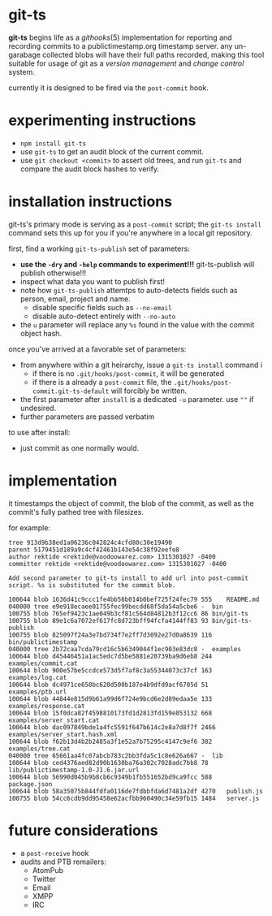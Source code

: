 # git-ts #

**git-ts** begins life as a *githooks*(5) implementation for reporting and recording commits to a publictimestamp.org timestamp server.  any un-garabage collected blobs will have their full paths recorded, making this tool suitable for usage of git as a *version management* and *change control* system.

currently it is designed to be fired via the `post-commit` hook.

# experimenting instructions #

+ `npm install git-ts`
+ use `git-ts` to get an audit block of the current commit.
+ use `git checkout <commit>` to assert old trees, and run `git-ts` and compare the audit block hashes to verify.

# installation instructions #

git-ts's primary mode is serving as a `post-commit` script; the `git-ts install` command sets this up for you if you're anywhere in a local git repository.

first, find a working `git-ts-publish` set of parameters: 

+ **use the `-dry` and `-help` commands to experiment!!!** git-ts-publish will publish otherwise!!!
+ inspect what data you want to publish first!
+ note how `git-ts-publish` attemtps to auto-detects fields such as person, email, project and name.
    + disable specific fields such as `--no-email`
    + disable auto-detect entirely with `--no-auto`
+ the `u` parameter will replace any `%s` found in the value with the commit object hash.

once you've arrived at a favorable set of parameters:

+ from anywhere within a git heirarchy, issue a `git-ts install` command i
    + if there is no `.git/hooks/post-commit`, it will be generated
    + if there is a already a `post-commit` file, the `.git/hooks/post-commit.git-ts-default` will forcibly be written.
+ the first parameter after `install` is a dedicated `-u` parameter. use `""` if undesired.
+ further parameters are passed verbatim

to use after install:

+ just commit as one normally would.

# implementation #

it timestamps the object of commit, the blob of the commit, as well as the commit's fully pathed tree with filesizes. 

for example:

```0471cf8825969c8fc8f428afd3e6c23e4065786f
tree 913d9b38ed1a06236c042824c4cfd80c30e19490
parent 5179451d189a9c4cf42461b143e54c38f92eefe8
author rektide <rektide@voodoowarez.com> 1315301027 -0400
committer rektide <rektide@voodoowarez.com> 1315301027 -0400

Add second parameter to git-ts install to add url into post-commit script. %s is substituted for the commit blob.

100644 blob 1636d41c9ccc1fe4bb56b014b0bef725f24fec79 555	README.md
040000 tree e9e918ecaee01755fec99becdd68f5da54a5cbe6 -	bin
100755 blob 765ef9423c1ae049b3cf81c564d84812b3f12cc6 86	bin/git-ts
100755 blob 89e1c6a7072ef617fc8d723bff94fcfa4144ff83 93	bin/git-ts-publish
100755 blob 825097f24a3e7bd734f7e2ff7d3092e27d0a8639 116	bin/publictimestamp
040000 tree 2b72caa7cda79cd16c5b6349044f1ec903e83dc8 -	examples
100644 blob d45446451a1ac5edc7d5be5881e20739ba9d6eb8 244	examples/commit.cat
100644 blob 900e57be5ccdce573d5f7af8c3a55344073c37cf 163	examples/log.cat
100644 blob dc4971ce650bc620d500b187e4b9dfd9acf6705d 51	examples/ptb.url
100644 blob 44844e815d9b61a99d6f724e9bcd6e2d89edaa5e 133	examples/response.cat
100644 blob 15f0dca82f4598810173fd1d2813fd159e853132 668	examples/server_start.cat
100644 blob dac097849bde1a4fc5591f647b614c2e8a7d8f7f 2466	examples/server_start.hash.xml
100644 blob f62b13d4b2b2485a3f1e52a7b75295c4147c9ef6 382	examples/tree.cat
040000 tree 65661aa4fc07abcb783c2bb3fda5c1c8e626a667 -	lib
100644 blob ced4376aed82d90b1630ba76a302c7028adc7bb8 78	lib/publictimestamp-1.0-J1.6.jar.url
100644 blob 56990d045b9b8cb6c9349b1fb551652bd9ca9fcc 588	package.json
100644 blob 58a35075b844fdfa0116de7fdbbfda6d7481a2df 4270	publish.js
100755 blob 54cc6cdb9dd95458e62acfbb960490c34e59fb15 1484	server.js
```

# future considerations #

+ a `post-receive` hook
+ audits and PTB remailers:
    + AtomPub
    + Twitter
    + Email
    + XMPP
    + IRC
